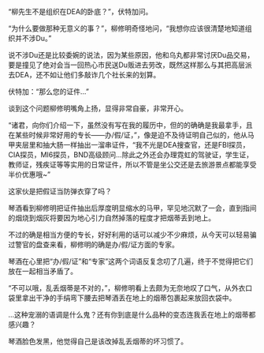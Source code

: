 “柳先生不是组织在DEA的卧底？”，伏特加问。

“为什么要做那种无意义的事？”，柳修明奇怪地问，“我想你应该很清楚地知道组织并不涉Du。”

说不涉Du还是比较委婉的说法，因为某些原因，他和乌丸都非常讨厌Du品交易，要是撞见了绝对会当一回热心市民送Du贩进去劳改，既然这样那么与其把高层派去DEA，还不如让他们多敲诈几个社长来的划算。

伏特加：“那么您的证件...”

谈到这个问题柳修明嘴角上扬，显得非常自豪，非常开心。

“诸君，向你们介绍一下，虽然没有写在我的履历中，但的的确确是我最拿手，且在某些时候非常好用的专长——办/假/证，”，像是迫不及待证明自己似的，他从马甲夹层里和抽大肠一样抽出一溜串证件，“我不光是DEA搜查官，还是FBI探员，CIA探员，MI6探员，BND高级顾问...除此之外还会办理霓虹的驾驶证，学生证，教师证，残疾证等等实用的日常证件，所以不管是坐公交还是去旅游景点都能享受半价优惠哦~”

这家伙是把假证当防弹衣穿了吗？

琴酒看到柳修明把证件抽出后厚度明显缩水的马甲，罕见地沉默了一会，直到指间的烟烧到烟灰将要因为地心引力自然掉落的程度才把烟蒂丢到地上。

不过的确是相当方便的专长，好好利用的话可以减少不少麻烦，从今天可以轻易骗过警官的盘查来看，柳修明的确是办/假/证方面的专家。

琴酒在心里把“办/假/证”和“专家”这两个词语反复念叨了几遍，终于不觉得把它们放在一起相当矛盾了。

“不可以哦，乱丢烟蒂是不对的，”，柳修明看上去颇为无奈地叹了口气，从外衣口袋里拿出干净的手绢弯下腰去把琴酒丢在地上的烟蒂包裹起来放回衣袋中。

...这种宠溺的语调是什么鬼？还有你到底是什么品种的变态连我丢在地上的烟蒂都感兴趣？

琴酒脸色发黑，他觉得自己是该改掉乱丢烟蒂的坏习惯了。